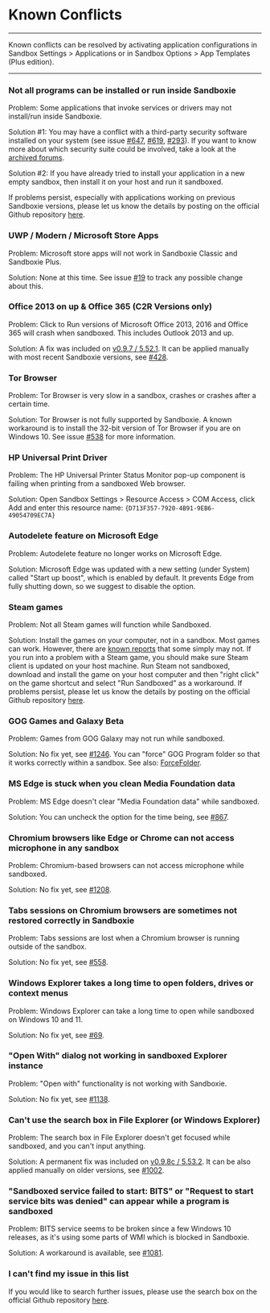 # Known Conflicts

* * *
Known conflicts can be resolved by activating application configurations in Sandbox Settings > Applications or in Sandbox Options > App Templates (Plus edition).
* * *

### Not all programs can be installed or run inside Sandboxie

Problem: Some applications that invoke services or drivers may not install/run inside Sandboxie.

Solution #1: You may have a conflict with a third-party security software installed on your system (see issue [#647](https://github.com/sandboxie-plus/Sandboxie/issues/647), [#619](https://github.com/sandboxie-plus/Sandboxie/issues/619), [#293](https://github.com/sandboxie-plus/Sandboxie/issues/293)). If you want to know more about which security suite could be involved, take a look at the [archived forums](https://sandboxie-website-archive.github.io/www.sandboxie.com/old-forums/viewtopica726a726.html?f=11&t=21539).

Solution #2: If you have already tried to install your application in a new empty sandbox, then install it on your host and run it sandboxed.

If problems persist, especially with applications working on previous Sandboxie versions, please let us know the details by posting on the official Github repository [here](https://github.com/sandboxie-plus/Sandboxie/issues).

### UWP / Modern / Microsoft Store Apps

Problem: Microsoft store apps will not work in Sandboxie Classic and Sandboxie Plus.

Solution: None at this time. See issue [#19](https://github.com/sandboxie-plus/Sandboxie/issues/19) to track any possible change about this.

### Office 2013 on up & Office 365 (C2R Versions only)

Problem: Click to Run versions of Microsoft Office 2013, 2016 and Office 365 will crash when sandboxed. This includes Outlook 2013 and up.

Solution: A fix was included on [v0.9.7 / 5.52.1](https://github.com/sandboxie-plus/Sandboxie/releases/tag/0.9.7). It can be applied manually with most recent Sandboxie versions, see [#428](https://github.com/sandboxie-plus/Sandboxie/issues/428#issuecomment-932708577).

### Tor Browser

Problem: Tor Browser is very slow in a sandbox, crashes or crashes after a certain time.

Solution: Tor Browser is not fully supported by Sandboxie. A known workaround is to install the 32-bit version of Tor Browser if you are on Windows 10.
See issue [#538](https://github.com/sandboxie-plus/Sandboxie/issues/538) for more information.

### HP Universal Print Driver

Problem: The HP Universal Printer Status Monitor pop-up component is failing when printing from a sandboxed Web browser.

Solution: Open Sandbox Settings > Resource Access > COM Access, click Add and enter this resource name:
`{D713F357-7920-4B91-9EB6-49054709EC7A}`

### Autodelete feature on Microsoft Edge

Problem: Autodelete feature no longer works on Microsoft Edge.

Solution: Microsoft Edge was updated with a new setting (under System) called "Start up boost", which is enabled by default. It prevents Edge from fully shutting down, so we suggest to disable the option.

### Steam games

Problem: Not all Steam games will function while Sandboxed.

Solution: Install the games on your computer, not in a sandbox. Most games can work. However, there are [known reports](https://github.com/sandboxie-plus/Sandboxie/labels/game%20issue) that some simply may not. If you run into a problem with a Steam game, you should make sure Steam client is updated on your host machine. Run Steam not sandboxed, download and install the game on your host computer and then "right click" on the game shortcut and select "Run Sandboxed" as a workaround. If problems persist, please let us know the details by posting on the official Github repository [here](https://github.com/sandboxie-plus/Sandboxie/issues).

### GOG Games and Galaxy Beta

Problem: Games from GOG Galaxy may not run while sandboxed.

Solution: No fix yet, see [#1246](https://github.com/sandboxie-plus/Sandboxie/issues/1246). You can "force" GOG Program folder so that it works correctly within a sandbox. See also: [ForceFolder](ForceFolder.md).

### MS Edge is stuck when you clean Media Foundation data

Problem: MS Edge doesn't clear "Media Foundation data" while sandboxed.

Solution: You can uncheck the option for the time being, see [#867](https://github.com/sandboxie-plus/Sandboxie/issues/867).

### Chromium browsers like Edge or Chrome can not access microphone in any sandbox

Problem: Chromium-based browsers can not access microphone while sandboxed.

Solution: No fix yet, see [#1208](https://github.com/sandboxie-plus/Sandboxie/issues/1208).

### Tabs sessions on Chromium browsers are sometimes not restored correctly in Sandboxie

Problem: Tabs sessions are lost when a Chromium browser is running outside of the sandbox.

Solution: No fix yet, see [#558](https://github.com/sandboxie-plus/Sandboxie/issues/558).

### Windows Explorer takes a long time to open folders, drives or context menus

Problem: Windows Explorer can take a long time to open while sandboxed on Windows 10 and 11.

Solution: No fix yet, see [#69](https://github.com/sandboxie-plus/Sandboxie/issues/69).

### "Open With" dialog not working in sandboxed Explorer instance

Problem: "Open with" functionality is not working with Sandboxie.

Solution: No fix yet, see [#1138](https://github.com/sandboxie-plus/Sandboxie/issues/1138).

### Can't use the search box in File Explorer (or Windows Explorer)

Problem: The search box in File Explorer doesn't get focused while sandboxed, and you can't input anything.

Solution: A permanent fix was included on [v0.9.8c / 5.53.2](https://github.com/sandboxie-plus/Sandboxie/releases/tag/0.9.8c). It can be also applied manually on older versions, see [#1002](https://github.com/sandboxie-plus/Sandboxie/issues/1002).

###  "Sandboxed service failed to start: BITS" or "Request to start service bits was denied" can appear while a program is sandboxed

Problem: BITS service seems to be broken since a few Windows 10 releases, as it's using some parts of WMI which is blocked in Sandboxie.

Solution: A workaround is available, see [#1081](https://github.com/sandboxie-plus/Sandboxie/issues/1081#issuecomment-933021149).

### I can't find my issue in this list

If you would like to search further issues, please use the search box on the official Github repository [here](https://github.com/sandboxie-plus/Sandboxie/issues).
